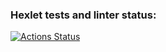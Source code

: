 ### Hexlet tests and linter status:
[![Actions Status](https://github.com/Faizik12/python-project-49/workflows/hexlet-check/badge.svg)](https://github.com/Faizik12/python-project-49/actions)
